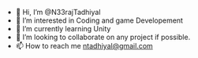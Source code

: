 - 👋 Hi, I’m @N33rajTadhiyal
- 👀 I’m interested in Coding and game Developement
- 🌱 I’m currently learning Unity
- 💞️ I’m looking to collaborate on any project if possible.
- 📫 How to reach me ntadhiyal@gmail.com

<!---
N33rajTadhiyal/N33rajTadhiyal is a ✨ special ✨ repository because its `README.md` (this file) appears on your GitHub profile.
You can click the Preview link to take a look at your changes.
--->
